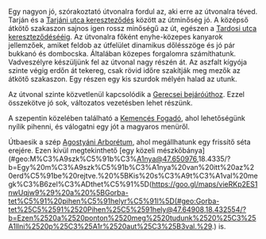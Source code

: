 Egy nagyon jó, szórakoztató útvonalra fordul az, aki erre az útvonalra téved. Tarján és a [Tarjáni utca kereszteződés](#geo:Tarj%C3%A1ni%20utca%20keresztez%C5%91d%C3%A9s@47.622342,18.4743/?b=Ett%C5%91l%20a%20pontt%C3%B3l%20d%C3%A9lre,%20Tarj%C3%A1n%20fel%C3%A9%20a%201128-as%20%C3%BAt%20min%C5%91s%C3%A9ge%20j%C3%B3.%20%C3%89szakra%20sajnos%20rossz,%20m%C3%A9ly%20k%C3%A1ty%C3%BAs.%20Lass%C3%ADtani%20%C3%A9rdemes.) között az útminőség jó. A középső átkötő szakaszon sajnos igen rossz minőségű az út, egészen a [Tardosi utca kereszteződésééig](#geo:Tardosi%20utca%20keresztez%C5%91d%C3%A9s@47.64035,18.456861/?b=Ett%C5%91l%20a%20pontt%C3%B3l%20d%C3%A9lre,%20Tarj%C3%A1n%20fel%C3%A9%20a%201128-as%20%C3%BAt%20min%C5%91s%C3%A9ge%20rossz,%20m%C3%A9ly%20k%C3%A1ty%C3%BAs,%20teh%C3%A1t%20%C3%A9rdemes%20lass%C3%ADtani.%20%C3%89szaknyugatra%20viszont%20t%C3%B6k%C3%A9letes,%20vadi%C3%BAj%20%C3%BAtfel%C3%BCletet%20kapunk.). Az útvonalra főként enyhe-közepes kanyarok jellemzőek, amiket feldob az útfelület dinamikus dőlésszöge és jó pár bukkanó és dombocska. Általában közepes forgalomra számíthatunk. Vadveszélyre készüljünk fel az útvonal nagy részén át. Az aszfalt kígyója szinte végig erdőn át tekereg, csak rövid időre szakítják meg mezők az átkötő szakaszon. Egy részen egy kis szurdok mélyén halad az utunk.

Az útvonal szinte közvetlenül kapcsolódik a [Gerecsei bejáróúthoz](#Gerecse). Ezzel összekötve jó sok, változatos vezetésben lehet részünk.

A szepentin közelében található a [Kemencés Fogadó](#geo:Kemenc%C3%A9s%20Fogad%C3%B3@47.663029,18.446813/?b=A%20Kemenc%C3%A9s%20Fogad%C3%B3%20finom%20%C3%A9s%20b%C5%91%20magyaros%20men%C3%BCvel%20v%C3%A1rja%20a%20bet%C3%A9r%C5%91ket.%20T%C3%A1gas%20parkol%C3%A1si%20lehet%C5%91s%C3%A9g%20%C3%A9rhet%C5%91%20el%20mellette,%20ak%C3%A1r%20nagyobb%20aut%C3%B3s%20t%C3%A1rsas%C3%A1gok%20sz%C3%A1m%C3%A1ra%20is.%20A%20men%C3%BC%20megtekinthet%C5%91%20az%20%C3%A9tterem%20honlapj%C3%A1n%20a%20%3Chttp://www.kemencesfogadotardos.hu/%3E%20c%C3%ADmen.), ahol lehetőségünk nyílik pihenni, és válogatni egy jót a magyaros menüről.

Útbaesik a szép [Agostyáni Arborétum](#geo:Agosty%C3%A1ni%20Arbor%C3%A9tum@47.66041,18.417055/?b=Itt%20tal%C3%A1lhat%C3%B3%20az%20Agosty%C3%A1ni%20Arbor%C3%A9tum,%20ami%20egy%20nagyon%20sz%C3%A9p%20kert.%20Ha%20akad%20id%C5%91nk,%20%C3%A9rdemes%20meg%C3%A1llni%20itt%20egy%20s%C3%A9ta%20erej%C3%A9re.%0A%0ATov%C3%A1bbi%20inform%C3%A1ci%C3%B3k%C3%A9rt,%20nyitvatart%C3%A1s%C3%A9rt%20%C3%A9s%20jegy%C3%A1rak%C3%A9rt%20l%C3%A1togassunk%20el%20a%20honlapj%C3%A1ra:%20%3Chttps://verteserdo.hu/latnivalok/agostyani-arboretum%3E), ahol megállhatunk egy frissítő séta erejére. Ezen kívül megtekinthető [egy közeli mészkőbánya](#geo:M%C3%A9szk%C5%91b%C3%A1nya@47.650976,18.4335/?b=Egy%20m%C3%A9szk%C5%91b%C3%A1nya%20van%20itt%20az%20erd%C5%91be%20rejtve.%20%5BKis%20s%C3%A9t%C3%A1val%20megk%C3%B6zel%C3%ADthet%C5%91%5D(https://goo.gl/maps/vieRKp2ES1nwUqjw9%29%20a%20%5BGorba-tet%C5%91%20pihen%C5%91helyr%C5%91l%5D(#geo:Gorba-tet%25C5%2591%2520Pihen%25C5%2591hely@47.64908,18.432554/?b=Ezen%2520a%2520ponton%2520meg%2520tudunk%2520%25C3%25A1llni%2520p%25C3%25A1r%2520aut%25C3%25B3val.%29.) is.